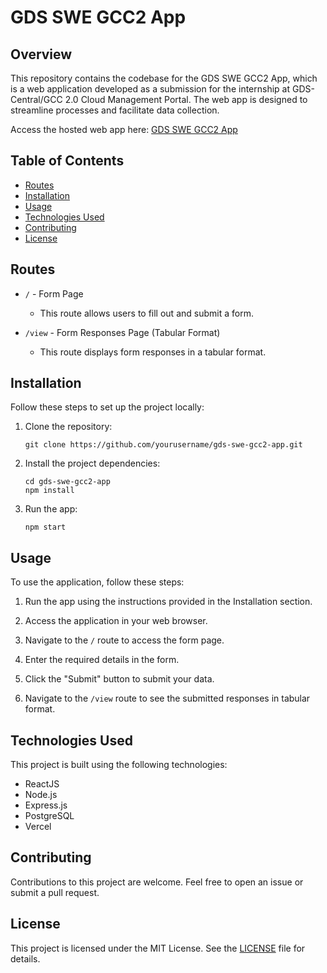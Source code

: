 # GDS SWE GCC2 App

## Overview

This repository contains the codebase for the GDS SWE GCC2 App, which is a web application developed as a submission for the internship at GDS-Central/GCC 2.0 Cloud Management Portal. The web app is designed to streamline processes and facilitate data collection.

Access the hosted web app here: [GDS SWE GCC2 App](https://gds-swe-gcc2-client.vercel.app/)

## Table of Contents

- [Routes](#routes)
- [Installation](#installation)
- [Usage](#usage)
- [Technologies Used](#technologies-used)
- [Contributing](#contributing)
- [License](#license)

## Routes

- `/` - Form Page
  - This route allows users to fill out and submit a form.

- `/view` - Form Responses Page (Tabular Format)
  - This route displays form responses in a tabular format.

## Installation

Follow these steps to set up the project locally:

1. Clone the repository:

   ```shell
   git clone https://github.com/yourusername/gds-swe-gcc2-app.git
   ```

2. Install the project dependencies:

   ```shell
   cd gds-swe-gcc2-app
   npm install
   ```

3. Run the app:

   ```shell
   npm start
   ```

## Usage

To use the application, follow these steps:

1. Run the app using the instructions provided in the Installation section.

2. Access the application in your web browser.

3. Navigate to the `/` route to access the form page.

4. Enter the required details in the form.

5. Click the "Submit" button to submit your data.

6. Navigate to the `/view` route to see the submitted responses in tabular format.

## Technologies Used

This project is built using the following technologies:

- ReactJS
- Node.js
- Express.js
- PostgreSQL
- Vercel

## Contributing

Contributions to this project are welcome. Feel free to open an issue or submit a pull request.

## License

This project is licensed under the MIT License. See the [LICENSE](LICENSE) file for details.
